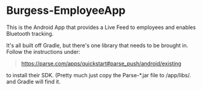 # Burgess-EmployeeApp

This is the Android App that provides a Live Feed to employees and enables Bluetooth tracking.

It's all built off Gradle, but there's one library that needs to be brought in. Follow the instructions under:

> https://parse.com/apps/quickstart#parse_push/android/existing

to install their SDK. (Pretty much just copy the Parse-*.jar file to /app/libs/. and Gradle will find it.